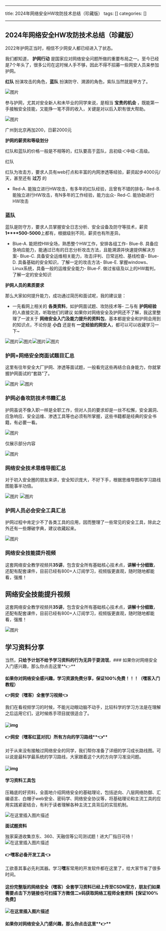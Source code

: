 
--- 
title:  2024年网络安全HW攻防技术总结（珍藏版） 
tags: []
categories: [] 

---
## 2024年网络安全HW攻防技术总结（珍藏版）

2022年护网正当时，相信不少网安人都已经进入了状态。

我们都知道， **护网行动** 是国家应对网络安全问题所做的重要布局之一。至今已经是7个年头了，很多公司在这时候人手不够，因此不得不招募一些网安人员来参加护网。

**红队** 扮演攻击的角色，**蓝队** 扮演防守、溯源的角色，紫队当然就是甲方了。

<img src="https://img-blog.csdnimg.cn/img_convert/da6a35244740207bb28a8881b7bf0309.png" alt="图片">

参与护网，尤其对安全新人和未毕业的同学来说，是相当 **宝贵的机会** ，既能第一手接触安全技能，又能挣一笔不菲的收入，关键是对以后入职有很大帮助。

<img src="https://img-blog.csdnimg.cn/img_convert/fbc1915af07ba2fc30f4bcd1396cc7f1.png" alt="图片">

广州到北京再加200，日薪2000元

>  
 **护网的薪资和等级划分** 


红队和蓝队的价格一般是不相等的，红队要高于蓝队，且初级＜中级＜高级。

红队

红队为攻击方，要求人员有web打点和丰富的内网渗透等经验，薪资起步4000元/天，甚至还有 **过万** 的
- Red-A. 能独立进行HW攻击，有多年的红队经验，且曾有不错的排名- Red-B. 能独立进行HW攻击，有N多年的工作经验，能力出众- Red-C. 能协助进行HW攻击
### 蓝队

蓝队是防守方，要求人员掌握安全日志分析、安全设备及防守等技术，薪资**1****500-5000**上都有，根据级别不同，薪资也有所差异。
- Blue-A. 能把控HW全场，熟悉整个HW工作，安排各组工作- Blue-B. 具备应急响应能力，能通过已有的日志分析攻击方法，且能溯源并快速提供解决方案- Blue-C. 具备安全运维相关能力，攻击评判、日常巡检、基线检查- Blue-D. 具备基础的安全知识，了解一定的攻击方法- Blue-E. 掌握windows、Linux系统，具备一般的运维安全能力- Blue-F. 做过省级及以上的HW裁判，了解一定的安全知识
>  
 **护网人员的素质要求** 


那么大家如何提升能力，成功通过简历和面试呢，我的建议是：
- 一先看网上相关的 **各类<strong><strong>资**</strong>料</strong>，如护网面试题、攻防技术等- 二与有 **护网经验** 的人直接交流，听取他们的建议
如果你对网络安全及护网还不了解，我这里整理了一波关于 **网络安全入门及能力提升的资料包**，基本都是安全和护网会用到的知识点，不论你是 **小白** 还是有 **一定经验的网安人**，都可以可以收藏学习一下~

<img src="https://img-blog.csdnimg.cn/img_convert/dd8655e575277e07fac98e6a2753fd1d.png" alt="图片"><img src="https://img-blog.csdnimg.cn/img_convert/5ada00e6994e589c8dabc0e114c8ce6f.png" alt="图片"><img src="https://img-blog.csdnimg.cn/img_convert/c42949a5630100e3f90f5ed7966fc24d.png" alt="图片"><img src="https://img-blog.csdnimg.cn/img_convert/34fe0eb244d155eb081644425b0bac83.png" alt="图片">

### 护网+网络安全岗面试题目汇总

这里有往年安全大厂护网、渗透等面试题，一般看完这些再结合自身能力，你就掌握护网面试的“套路”了。

<img src="https://img-blog.csdnimg.cn/img_convert/1395ea6f8b093d2d4a3603d43bd10fc3.png" alt="图片">

<img src="https://img-blog.csdnimg.cn/img_convert/fd9775fc6925392439a440839ae37708.gif" alt="图片">

### 护网必备攻防技术书籍汇总

护网虽说不像入职一样是全职工作，但对人员的要求却是一丝不松懈，安全漏洞、应急响应、安全运维、渗透工具等也必须有所掌握，这些书籍都是经典的安全书籍，有必要一看。

<img src="https://img-blog.csdnimg.cn/img_convert/470c5f7605db435d165cc2474208f354.png" alt="图片">

仅展示部分内容

<img src="https://img-blog.csdnimg.cn/img_convert/53b7829a5168ecc77ea4bb1a5cb879a3.gif" alt="图片">

### 网络安全技术思维导图汇总

对于初入安全圈的朋友来讲，安全知识庞大，不好下手，根据思维导图和学习路线图能事半功倍。

<img src="https://img-blog.csdnimg.cn/img_convert/962ac18d2241d048ef2e93c84c9bf739.png" alt="图片">

<img src="https://img-blog.csdnimg.cn/img_convert/b73d6100b80c972f357f1a3d84ed9ac3.gif" alt="图片">

### 护网人员必会安全工具汇总

护网过程中肯定少不了各类工具的应用，因而整理了一些常见的安全工具，除此之外还有一些爆破字典，建议收藏起来。

<img src="https://img-blog.csdnimg.cn/img_convert/cecc49bb695c731673dc7300b1f082d1.png" alt="图片">

### 网络安全技能提升视频

这套网络安全教学视频共**35讲**，包含安全所有基础核心技术点，**讲解十分细致**，还配有配套课件，目前已经有800+人订阅学习，视频版更直观，随时随地都能看，强推！

## 网络安全技能提升视频

这套网络安全教学视频共**35讲**，包含安全所有基础核心技术点，**讲解十分细致**，还配有配套课件，目前已经有800+人订阅学习，视频版更直观，随时随地都能看，强推！

<img src="https://img-blog.csdnimg.cn/img_convert/724a5feaac3584ea79c56c1a27728665.jpeg" alt="图片">

## 学习资料分享

当然，**只给予计划不给予学习资料的行为无异于耍流氓**，### 如果你对网络安全入门感兴趣，那么你点击这里**👉**

**如果你对网络安全感兴趣，学习资源免费分享，保证100%免费！！！（嘿客入门教程）**

**👉网安（嘿客）全套学习视频👈**

我们在看视频学习的时候，不能光动眼动脑不动手，比较科学的学习方法是在理解之后运用它们，这时候练手项目就很适合了。

#### 

#### <img src="https://img-blog.csdnimg.cn/img_convert/d1c617b78ee48eda7601e5b803e69276.png" alt="img">

#### **👉网安（嘿客红蓝对抗）所有方向的学习路线****👈**

对于从来没有接触过网络安全的同学，我们帮你准备了详细的学习成长路线图。可以说是最科学最系统的学习路线，大家跟着这个大的方向学习准没问题。

#### <img src="https://img-blog.csdnimg.cn/img_convert/de55dfd737dae0cf88e416d0454b17a8.png" alt="img">

#### 学习资料工具包

压箱底的好资料，全面地介绍网络安全的基础理论，包括逆向、八层网络防御、汇编语言、白帽子web安全、密码学、网络安全协议等，将基础理论和主流工具的应用实践紧密结合，有利于读者理解各种主流工具背后的实现机制。

<img src="https://img-blog.csdnimg.cn/9609a53465cf4253b492a5185896fa71.png" alt="在这里插入图片描述">

**面试题资料**

独家渠道收集京东、360、天融信等公司测试题！进大厂指日可待！ <img src="https://img-blog.csdnimg.cn/f5f267c281c543fb9cc9af53b9003a37.png" alt="在这里插入图片描述">

#### **👉<strong><strong>嘿客必备开发工具**</strong>👈</strong>

工欲善其事必先利其器。学习**嘿**客常用的开发软件都在这里了，给大家节省了很多时间。

#### 这份完整版的网络安全（**嘿**客）全套学习资料已经上传至CSDN官方，朋友们如果需要点击下方链接**也可扫描下方微信二v码获取网络工程师全套资料**【保证100%免费】

#### <img src="https://img-blog.csdnimg.cn/img_convert/16c400294b6fda8f01400f24f1f12b0c.png" alt="在这里插入图片描述">

#### 如果你对网络安全入门感兴趣，那么你点击这里**👉**
